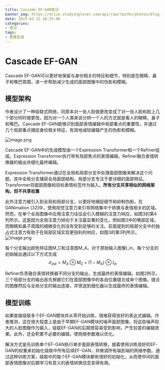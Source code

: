 ```yaml
---
title: Cascade EF-GAN笔记
banner_img: https://drive.studyinglover.com/api/raw/?path=/photos/blog/2b6e09b241205c9096005705c855453d.jpg
date: 2023-03-12 16:25:00
categories:
- 笔记
tags:
- 图像生成
---
```

# Cascade EF-GAN
Cascade EF-GAN可以更好地保留与身份相关的特征和细节，特别是在眼睛、鼻子和嘴巴周围，进一步帮助减少生成的面部图像中的伪影和模糊。

## 模型架构
作者设计了一种级联式网络，同原本对一张人脸做更改变成了对一张人脸和脸上几个部分同时做更改。因为对一个人类来说分辨一个人的方式就是看人的眼睛，鼻子和嘴巴。Cascade EF-GAN能够识别面部表情编辑中局部重点的重要性，并通过几个局部重点捕捉身份相关特征，有效地减轻编辑产生的伪影和模糊。

![image.png](https://cdn.jsdelivr.net/gh/StudyingLover/anything/20230312143755.png)


Cascade EF-GAN中的生成模型由一个Expression Transformer和一个Refiner组成。Expression Transformer执行带有局部焦点的表情编辑，Refiner融合表情转换器的输出并细化最终编辑。

Expression Transformer通过在全局和局部分支中处理面部图像来解决这个问题，其中全局分支捕获全局面部结构，局部分支专注于更详细的面部特征。Transformer将面部图像和目标表情标签作为输入。**所有分支共享相似的网络架构，但不共享权重**

此外注意力被引入到全局和局部分支，以更好地捕捉细节和抑制伪影。在GANimation [32]中，使用视觉注意力来引导网络集中于转换与表情相关的区域。然而，在单个全局图像中应用注意力往往会引入模糊的注意力响应，如图3的第4列所示。这是因为全局注意力倾向于关注最显著的变化，例如图3中的嘴部区域，而眼睛和鼻子周围的细微变化则没有受到足够的关注。前面提到的局部分支中的独占式注意力有助于在局部区域实现更锐利的响应，如图3的第3列所示。
![image.png](https://cdn.jsdelivr.net/gh/StudyingLover/anything/20230312144711.png)


每个分支输出颜色特征图M_C和注意图M_A。对于原始输入图像I_in，每个分支的初始输出通过以下方式生成
$$\mathcal{I}_{init}=M_A\otimes M_C+(1-M_A)\otimes I_{in}$$  

Refiner负责融合表情转换器不同分支的输出，生成最终的表情编辑。如图2所示，三个局部分支的输出首先根据它们在面部图像中的各自位置缝合成单个图像。缝合的图像然后与全局分支的输出连接，并馈送到细化器以生成最终的表情编辑。

## 模型训练
如果直接级联多个EF-GAN模块并从零开始训练，很难获得良好的表达式编辑。作者推测，这在很大程度上是由于早期EF-GAN模块的噪声面部图像。将这些噪声较大的人脸图像作为输入，级联EF-GAN的后期很容易受到影响，产生较差的编辑效果。此外，还会积累不必要的编辑，使网络参数难以优化。

解决方式是先训练单个EF-GAN执行单步面部表情转换，接着使用训练良好的EF-GAN的权重来初始化级联中所有后续EF-GAN，并微调所有端到端的网络参数。通过这种训练方案，级联中的每个EF-GAN模块都有很好的初始化，从而使中间的面部表情图像对后期学习有意义的表情转换信息变得有用。